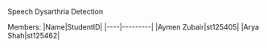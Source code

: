 Speech Dysarthria Detection

Members:
|Name|StudentID|
|----|---------|
|Aymen Zubair|st125405|
|Arya Shah|st125462|